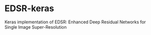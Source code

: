 # EDSR-keras
Keras implementation of EDSR: Enhanced Deep Residual Networks for Single Image Super-Resolution
